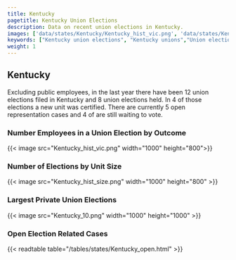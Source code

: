 ```yaml
---
title: Kentucky
pagetitle: Kentucky Union Elections
description: Data on recent union elections in Kentucky.
images: ['data/states/Kentucky/Kentucky_hist_vic.png', 'data/states/Kentucky/Kentucky_hist_size.png', 'data/states/Kentucky/Kentucky_10.png']
keywords: ["Kentucky union elections", "Kentucky unions","Union elections"]
weight: 1
---
```

##  Kentucky

Excluding public employees, in the last year there have been 12 union elections filed in Kentucky and 8 union elections held. In 4 of those elections a new unit was certified. There are currently 5 open representation cases and 4 of are still waiting to vote.

### Number Employees in a Union Election by Outcome
{{< image src="Kentucky_hist_vic.png" width="1000" height="800">}}

### Number of Elections by Unit Size
{{< image src="Kentucky_hist_size.png" width="1000" height="800" >}}

### Largest Private Union Elections
{{< image src="Kentucky_10.png" width="1000" height="1000"  >}}

### Open Election Related Cases
{{< readtable table="/tables/states/Kentucky_open.html" >}}


